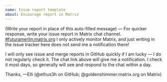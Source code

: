 ```yaml
---
name: Issue report template
about: Encourage report in Matrix
---
```

(Write your report in place of this auto-filled message) — For quicker response, write your issue report in Matrix chat channel. [#futuramerlin:matrix.org](https://matrix.to/#/%23futuramerlin:matrix.org) I only actively monitor Matrix, and just writing in the issue tracker here does not send me a notification there!

I will only see issue and merge reports in GitHub quickly if I am lucky — I do not regularly check it. The chat link above will give me a notification. I check it most days, so generally will see and respond to the chat within a day.

Thanks,
—Elli (@ethus3h on GitHub; @goldenshimmer:matrix.org on Matrix)
